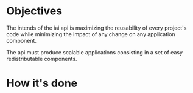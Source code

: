 # Objectives

The intends of the iai api is maximizing the reusability of every project's code while minimizing the impact of any change on any application component.

The api must produce scalable applications consisting in a set of easy redistributable components.

# How it's done

